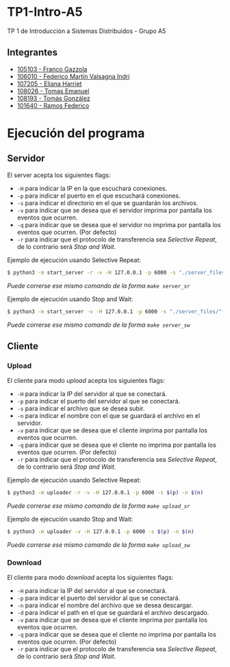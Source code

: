 # TP1-Intro-A5
TP 1 de Introducción a Sistemas Distribuidos - Grupo A5

## Integrantes
- [105103 - Franco Gazzola](https://github.com/franco-jyq)
- [106010 - Federico Martín Valsagna Indri](https://github.com/FedericoValsagna)
- [107205 - Eliana Harriet](https://github.com/ElianaHarriet)
- [108026 - Tomas Emanuel](https://github.com/tomasemanuel)
- [108193 - Tomás González](https://github.com/tomasgonzz)
- [101640 - Ramos Federico](https://github.com/RamosFe)

# Ejecución del programa

## Servidor

El server acepta los siguientes flags:  
- `-H` para indicar la IP en la que escuchará conexiones. 
- `-p` para indicar el puerto en el que escuchará conexiones.
- `-s` para indicar el directorio en el que se guardarán los archivos.
- `-v` para indicar que se desea que el servidor imprima por pantalla los eventos que ocurren.
- `-q` para indicar que se desea que el servidor no imprima por pantalla los eventos que ocurren. (Por defecto)
- `-r` para indicar que el protocolo de transferencia sea _Selective Repeat_, de lo contrario será _Stop and Wait_.

Ejemplo de ejecución usando Selective Repeat:
```bash
$ python3 -m start_server -r -v -H 127.0.0.1 -p 6000 -s "./server_files/"
```
_Puede correrse ese mismo comando de la forma `make server_sr`_

Ejemplo de ejecución usando Stop and Wait:
```bash
$ python3 -m start_server -v -H 127.0.0.1 -p 6000 -s "./server_files/"
```
_Puede correrse ese mismo comando de la forma `make server_sw`_

## Cliente

### Upload

El cliente para modo _upload_ acepta los siguientes flags:  
- `-H` para indicar la IP del servidor al que se conectará.
- `-p` para indicar el puerto del servidor al que se conectará.
- `-s` para indicar el archivo que se desea subir.
- `-n` para indicar el nombre con el que se guardará el archivo en el servidor.
- `-v` para indicar que se desea que el cliente imprima por pantalla los eventos que ocurren.
- `-q` para indicar que se desea que el cliente no imprima por pantalla los eventos que ocurren. (Por defecto)
- `-r` para indicar que el protocolo de transferencia sea _Selective Repeat_, de lo contrario será _Stop and Wait_.

Ejemplo de ejecución usando Selective Repeat:
```bash
$ python3 -m uploader -r -v -H 127.0.0.1 -p 6000 -s $(p) -n $(n)
```
_Puede correrse ese mismo comando de la forma `make upload_sr`_

Ejemplo de ejecución usando Stop and Wait:
```bash
$ python3 -m uploader -v -H 127.0.0.1 -p 6000 -s $(p) -n $(n)
```
_Puede correrse ese mismo comando de la forma `make upload_sw`_

### Download

El cliente para modo _download_ acepta los siguientes flags:
- `-H` para indicar la IP del servidor al que se conectará.
- `-p` para indicar el puerto del servidor al que se conectará.
- `-n` para indicar el nombre del archivo que se desea descargar.
- `-d` para indicar el path en el que se guardará el archivo descargado.
- `-v` para indicar que se desea que el cliente imprima por pantalla los eventos que ocurren.
- `-q` para indicar que se desea que el cliente no imprima por pantalla los eventos que ocurren. (Por defecto)
- `-r` para indicar que el protocolo de transferencia sea _Selective Repeat_, de lo contrario será _Stop and Wait_.

